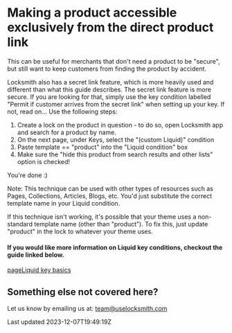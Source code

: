# Making a product accessible exclusively from the direct product link

This can be useful for merchants that don't need a product to be "secure", but still want to keep customers from finding the product by accident.

Locksmith also has a secret link feature, which is more heavily used and different than what this guide describes. The secret link feature is more secure. If you are looking for that, simply use the key condition labelled "Permit if customer arrives from the secret link" when setting up your key. If not, read on... Use the following steps:

1. Create a lock on the product in question - to do so, open Locksmith app and search for a product by name.
2. On the next page, under Keys, select the "(custom Liquid)" condition
3. Paste template == "product" into the "Liquid condition" box
4. Make sure the "hide this product from search results and other lists" option is checked!

You're done :)

Note: This technique can be used with other types of resources such as Pages, Collections, Articles, Blogs, etc. You'd just substitute the correct template name in your Liquid condition.

If this technique isn't working, it's possible that your theme uses a non-standard template name (other than "product"). To fix this, just update "product" in the lock to whatever your theme uses.

#### If you would like more information on Liquid key conditions, checkout the guide linked below.
[pageLiquid key basics](/keys/more/liquid-key-basics)
## Something else not covered here?

Let us know by emailing us at: team@uselocksmith.com

Last updated 2023-12-07T19:49:19Z